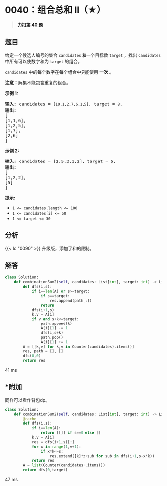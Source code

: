 # 0040：组合总和 II（★）


> <u>**[力扣第 40 题](https://leetcode.cn/problems/combination-sum-ii/)**</u>

## 题目

<p>给定一个候选人编号的集合 <code>candidates</code> 和一个目标数 <code>target</code> ，找出 <code>candidates</code> 中所有可以使数字和为 <code>target</code> 的组合。</p>

<p><code>candidates</code> 中的每个数字在每个组合中只能使用 <strong>一次</strong> 。</p>

<p><strong>注意：</strong>解集不能包含重复的组合。 </p>



<p><strong>示例 1:</strong></p>

<pre>
<strong>输入:</strong> candidates = <code>[10,1,2,7,6,1,5]</code>, target = <code>8</code>,
<strong>输出:</strong>
[
[1,1,6],
[1,2,5],
[1,7],
[2,6]
]</pre>

<p><strong>示例 2:</strong></p>

<pre>
<strong>输入:</strong> candidates = [2,5,2,1,2], target = 5,
<strong>输出:</strong>
[
[1,2,2],
[5]
]</pre>



<p><strong>提示:</strong></p>

<ul>
<li><code>1 &lt;= candidates.length &lt;= 100</code></li>
<li><code>1 &lt;= candidates[i] &lt;= 50</code></li>
<li><code>1 &lt;= target &lt;= 30</code></li>
</ul>


## 分析 

{{< lc "0090" >}} 升级版，添加了和的限制。

## 解答

```python
class Solution:
    def combinationSum2(self, candidates: List[int], target: int) -> List[List[int]]:
        def dfs(i,s):
            if i==len(A) or s>=target:
                if s==target:
                    res.append(path[:])
                return 
            dfs(i+1,s)
            k,v = A[i]
            if v and s+k<=target:
                path.append(k)
                A[i][1] -= 1
                dfs(i,s+k)
                path.pop()
                A[i][1] += 1
        A = [[k,v] for k,v in Counter(candidates).items()]
        res, path = [], []
        dfs(0,0)
        return res
```
41 ms
## *附加

同样可以看作背包dp。

```python
class Solution:
    def combinationSum2(self, candidates: List[int], target: int) -> List[List[int]]:
        @cache
        def dfs(i,s):
            if i==len(A):
                return [[]] if s==0 else []
            k,v = A[i]
            res = dfs(i+1,s)[:]
            for x in range(1,v+1):
                if x*k<=s:
                    res.extend([k]*x+sub for sub in dfs(i+1,s-x*k))
            return res
        A = list(Counter(candidates).items())
        return dfs(0,target)
```
47 ms

